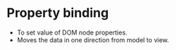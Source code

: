 # Property binding

- To set value of DOM node properties.
- Moves the data in one direction from model to view.
